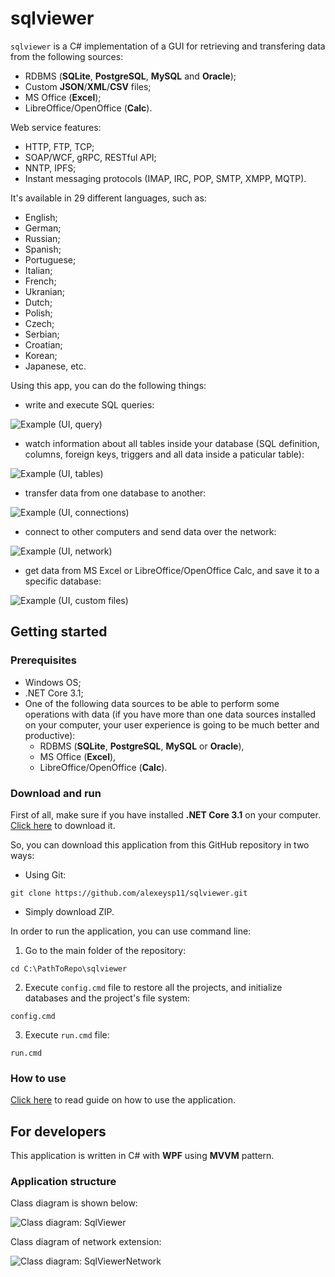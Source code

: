 # sqlviewer 

`sqlviewer` is a C# implementation of a GUI for retrieving and transfering data from the following sources: 
- RDBMS (**SQLite**, **PostgreSQL**, **MySQL** and **Oracle**);  
- Custom **JSON**/**XML**/**CSV** files; 
- MS Office (**Excel**); 
- LibreOffice/OpenOffice (**Calc**). 

Web service features: 
- HTTP, FTP, TCP; 
- SOAP/WCF, gRPC, RESTful API; 
- NNTP, IPFS; 
- Instant messaging protocols (IMAP, IRC, POP, SMTP, XMPP, MQTP). 

It's available in 29 different languages, such as: 
- English;
- German;
- Russian;
- Spanish;
- Portuguese;
- Italian;
- French;
- Ukranian;
- Dutch;
- Polish;
- Czech;
- Serbian;
- Croatian;
- Korean;
- Japanese, etc. 

<!--
Add some more languages: 
- Arabic; 
- Catalan; 
- Chinese (simplified); 
- Chinese (traditional); 
- Estonian; 
- Filipino; 
- Finnish; 
- Hebrew; 
- Hindi; 
- Hungarian; 
- Icelandic; 
- Irish; 
- Kyrgyz; 
- Latvian; 
- Lithuanian; 
- Maltese; 
- Mongolian; 
- Nepali; 
- Persian; 
- Thai; 
- Uzbek;  
- Vietnamese;  
- Welsh; 
- Yidish. 
-->

Using this app, you can do the following things: 

- write and execute SQL queries:

![Example (UI, query)](docs/img/ui_query.png)

- watch information about all tables inside your database (SQL definition, columns, foreign keys, triggers and all data inside a paticular table): 

![Example (UI, tables)](docs/img/ui_tables.png)

- transfer data from one database to another:

![Example (UI, connections)](docs/img/ui_connections.png)

- connect to other computers and send data over the network:

![Example (UI, network)](docs/img/ui_network.png)

- get data from MS Excel or LibreOffice/OpenOffice Calc, and save it to a specific database: 

![Example (UI, custom files)](docs/img/custom_files.png)

## Getting started 

### Prerequisites 

- Windows OS; 
- .NET Core 3.1; 
- One of the following data sources to be able to perform some operations with data (if you have more than one data sources installed on your computer, your user experience is going to be much better and productive): 
    - RDBMS (**SQLite**, **PostgreSQL**, **MySQL** or **Oracle**), 
    - MS Office (**Excel**), 
    - LibreOffice/OpenOffice (**Calc**). 

### Download and run 

First of all, make sure if you have installed **.NET Core 3.1** on your computer. 
[Click here](https://dotnet.microsoft.com/en-us/download/dotnet/3.1) to download it. 

So, you can download this application from this GitHub repository in two ways:  
- Using Git: 
```
git clone https://github.com/alexeysp11/sqlviewer.git 
```
- Simply download ZIP. 

In order to run the application, you can use command line: 
1. Go to the main folder of the repository: 
```
cd C:\PathToRepo\sqlviewer 
```
2. Execute `config.cmd` file to restore all the projects, and initialize databases and the project's file system: 
```
config.cmd
```
3. Execute `run.cmd` file: 
```
run.cmd 
```

### How to use 

[Click here](docs/HowToUse.md) to read guide on how to use the application. 

## For developers 

This application is written in C# with **WPF** using **MVVM** pattern. 

### Application structure 

Class diagram is shown below:

![Class diagram: SqlViewer](docs/img/sqlviewer_diagram.png)

Class diagram of network extension: 

![Class diagram: SqlViewerNetwork](docs/img/sqlviewernetwork_diagram.png)
